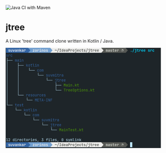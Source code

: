 ![Java CI with Maven](https://github.com/suvankar-mitra/jtree/actions/workflows/maven.yml/badge.svg)

# jtree
A Linux 'tree' command clone written in Kotlin / Java.

![jtree-output](jtree-output.png)